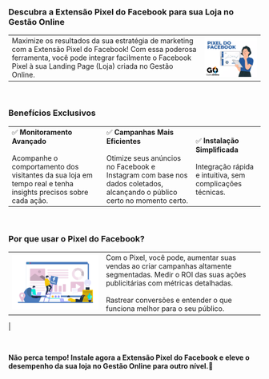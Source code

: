 ### Descubra a Extensão Pixel do Facebook para sua Loja no Gestão Online

| | |
|-|-|
|Maximize os resultados da sua estratégia de marketing com a Extensão Pixel do Facebook! Com essa poderosa ferramenta, você pode integrar facilmente o Facebook Pixel à sua Landing Page (Loja) criada no Gestão Online.|![](https://github.com/Gestao-Online/public-docs/blob/d464ff023a017bd62f00dc5b6aca5f4b52eb7c26/erp-v2/marketplace/extensions/com.pixel-facebook.loja/assets/extensao_pixel-facebook_loja_01.png?raw=true) |

<br>

### Benefícios Exclusivos

| | | |
|-|-|-|
|✅ **Monitoramento Avançado**<br><br>Acompanhe o comportamento dos visitantes da sua loja em tempo real e tenha insights precisos sobre cada ação.|✅ **Campanhas Mais Eficientes**<br><br>Otimize seus anúncios no Facebook e Instagram com base nos dados coletados, alcançando o público certo no momento certo.|✅ **Instalação Simplificada**<br><br>Integração rápida e intuitiva, sem complicações técnicas.|

<br>

### Por que usar o Pixel do Facebook?

| | |
|-|-|
|![](https://github.com/Gestao-Online/public-docs/blob/d464ff023a017bd62f00dc5b6aca5f4b52eb7c26/erp-v2/marketplace/extensions/com.pixel-facebook.loja/assets/extensao_pixel-facebook_loja_02.png?raw=true) |Com o Pixel, você pode, aumentar suas vendas ao criar campanhas altamente segmentadas. Medir o ROI das suas ações publicitárias com métricas detalhadas.<br><br>Rastrear conversões e entender o que funciona melhor para o seu público.
 |


<br>

**Não perca tempo! Instale agora a Extensão Pixel do Facebook e eleve o desempenho da sua loja no Gestão Online para outro nível.🚀**